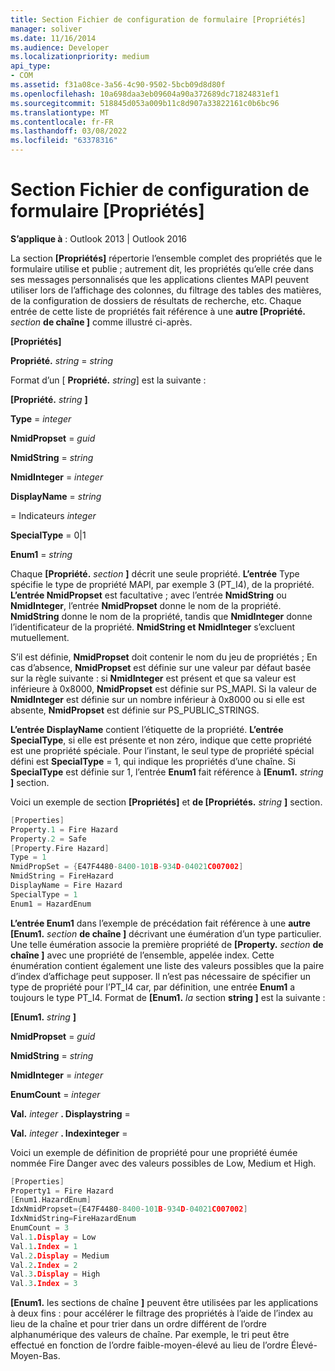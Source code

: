 ```yaml
---
title: Section Fichier de configuration de formulaire [Propriétés]
manager: soliver
ms.date: 11/16/2014
ms.audience: Developer
ms.localizationpriority: medium
api_type:
- COM
ms.assetid: f31a08ce-3a56-4c90-9502-5bcb09d8d80f
ms.openlocfilehash: 10a698daa3eb09604a90a372689dc71824831ef1
ms.sourcegitcommit: 518845d053a009b11c8d907a33822161c0b6bc96
ms.translationtype: MT
ms.contentlocale: fr-FR
ms.lasthandoff: 03/08/2022
ms.locfileid: "63378316"
---
```

# <a name="form-configuration-file-properties-section"></a>Section Fichier de configuration de formulaire [Propriétés]

  
  
**S’applique à** : Outlook 2013 | Outlook 2016 
  
La section **[Propriétés]** répertorie l’ensemble complet des propriétés que le formulaire utilise et publie ; autrement dit, les propriétés qu’elle crée dans ses messages personnalisés que les applications clientes MAPI peuvent utiliser lors de l’affichage des colonnes, du filtrage des tables des matières, de la configuration de dossiers de résultats de recherche, etc. Chaque entrée de cette liste de propriétés fait référence à une **autre [Propriété.** _section_ **de chaîne ]** comme illustré ci-après. 
  
 **[Propriétés]**
  
 **Propriété.** _string_ =   _string_
  
Format d’un [ **Propriété.** _string_] est la suivante : 
  
 **[Propriété.** _string_ **]**
  
 **Type** =   _integer_
  
 **NmidPropset** =   _guid_
  
 **NmidString** =   _string_
  
 **NmidInteger** =   _integer_
  
 **DisplayName** =   _string_
  
  =   Indicateurs _integer_
  
 **SpecialType** = 0|1 
  
 **Enum1** =   _string_
  
Chaque **[Propriété.** _section_ **]** décrit une seule propriété. **L’entrée** Type spécifie le type de propriété MAPI, par exemple 3 (PT_I4), de la propriété. **L’entrée NmidPropset** est facultative ; avec l’entrée **NmidString** ou **NmidInteger**, l’entrée **NmidPropset** donne le nom de la propriété. **NmidString** donne le nom de la propriété, tandis que **NmidInteger** donne l’identificateur de la propriété. **NmidString et** **NmidInteger** s’excluent mutuellement. 
  
S’il est définie, **NmidPropset** doit contenir le nom du jeu de propriétés ; En cas d’absence, **NmidPropset** est définie sur une valeur par défaut basée sur la règle suivante : si **NmidInteger** est présent et que sa valeur est inférieure à 0x8000, **NmidPropset** est définie sur PS_MAPI. Si la valeur de **NmidInteger** est définie sur un nombre inférieur à 0x8000 ou si elle est absente, **NmidPropset** est définie sur PS_PUBLIC_STRINGS. 
  
**L’entrée DisplayName** contient l’étiquette de la propriété. **L’entrée SpecialType**, si elle est présente et non zéro, indique que cette propriété est une propriété spéciale. Pour l’instant, le seul type de propriété spécial défini est **SpecialType** = 1, qui indique les propriétés d’une chaîne. Si **SpecialType** est définie sur 1, l’entrée **Enum1** fait référence à **[Enum1.** _string_ **]** section. 
  
Voici un exemple de section **[Propriétés]** et **de [Propriétés.** _string_ **]** section. 
  
```cpp
[Properties]
Property.1 = Fire Hazard
Property.2 = Safe
[Property.Fire Hazard]
Type = 1
NmidPropSet = {E47F4480-8400-101B-934D-04021C007002]
NmidString = FireHazard
DisplayName = Fire Hazard
SpecialType = 1
Enum1 = HazardEnum

```

**L’entrée Enum1** dans l’exemple de précédation fait référence à une **autre [Enum1.** _section_ **de chaîne ]** décrivant une éumération d’un type particulier. Une telle éumération associe la première propriété de **[Property.** _section_ **de chaîne ]** avec une propriété de l’ensemble, appelée index. Cette énumération contient également une liste des valeurs possibles que la paire d’index d’affichage peut supposer. Il n’est pas nécessaire de spécifier un type de propriété pour l’PT_I4 car, par définition, une entrée **Enum1** a toujours le type PT_I4. Format de **[Enum1.** _la_ section **string ]** est la suivante : 
  
 **[Enum1.** _string_ **]**
  
 **NmidPropset** =   _guid_
  
 **NmidString** =   _string_
  
 **NmidInteger** =   _integer_
  
 **EnumCount** =   _integer_
  
 **Val.** _integer_ **. Displaystring** =  
  
 **Val.** _integer_ **. Indexinteger** =  
  
Voici un exemple de définition de propriété pour une propriété éumée nommée Fire Danger avec des valeurs possibles de Low, Medium et High.
  
```cpp
[Properties]
Property1 = Fire Hazard
[Enum1.HazardEnum]
IdxNmidPropset={E47F4480-8400-101B-934D-04021C007002]
IdxNmidString=FireHazardEnum
EnumCount = 3
Val.1.Display = Low
Val.1.Index = 1
Val.2.Display = Medium
Val.2.Index = 2
Val.3.Display = High
Val.3.Index = 3

```

 **[Enum1.**  les sections de chaîne **]** peuvent être utilisées par les applications à deux fins : pour accélérer le filtrage des propriétés à l’aide de l’index au lieu de la chaîne et pour trier dans un ordre différent de l’ordre alphanumérique des valeurs de chaîne. Par exemple, le tri peut être effectué en fonction de l’ordre faible-moyen-élevé au lieu de l’ordre Élevé-Moyen-Bas. 
  

